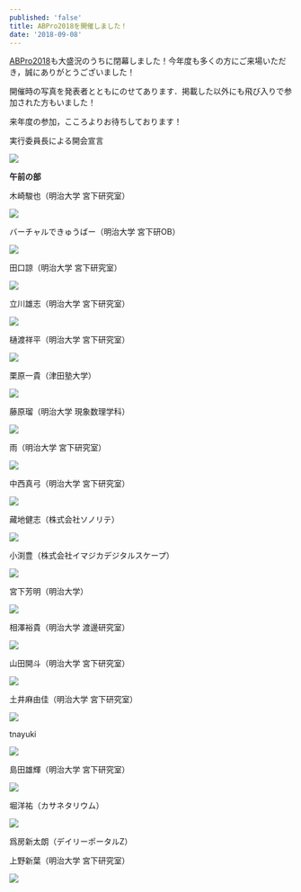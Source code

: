 ```yaml
---
published: 'false'
title: ABPro2018を開催しました！
date: '2018-09-08'
---
```

[ABPro2018](https://abpro.jp/2018/)も大盛況のうちに閉幕しました！今年度も多くの方にご来場いただき，誠にありがとうございました！

開催時の写真を発表者とともにのせてあります．掲載した以外にも飛び入りで参加された方もいました！

来年度の参加，こころよりお待ちしております！

実行委員長による開会宣言

![](https://lh3.googleusercontent.com/-4EsuTgVT1Ps/W6CZrvJ-dPI/AAAAAAAADrc/6uwvtnIhhyM2-T-3MjWfvvztkFfkrYY_QCLcBGAs/1.jpg)

**午前の部**

木崎駿也（明治大学 宮下研究室）

![](https://lh3.googleusercontent.com/-rwLC_X1REL4/W6Caq-EDC6I/AAAAAAAADro/-9j1F9_p9-0qkMSLQW7VKOrDGoM6Yyc0QCLcBGAs/2.png)

バーチャルできゅうばー（明治大学 宮下研OB）

![](https://lh3.googleusercontent.com/-_wE0dJ-UNa4/W6CbLn_2c3I/AAAAAAAADr4/lZVbxHnXq1kU-_jLMDC3thb4AeORVt3QACLcBGAs/3.png)

田口諒（明治大学 宮下研究室）

![](https://lh3.googleusercontent.com/-K4cmlpaWDT8/W6Cbi5wXh4I/AAAAAAAADsE/_gj9MhitYG4FdsRFuvN3w4Ipvgtb0sfFwCLcBGAs/4.png)

立川雄志（明治大学 宮下研究室）

![](https://lh3.googleusercontent.com/-srVaD_qL9u0/W6CbzNzrknI/AAAAAAAADsQ/zFG0UabtgXgd-Ebg2AegWEMoo7bzt84FgCLcBGAs/5.png)

樋渡祥平（明治大学 宮下研究室）

![](https://lh3.googleusercontent.com/-DPjxNCCjna0/W6CcHR3nW0I/AAAAAAAADsg/HMQcYW_3GTk6zM8NAoan-p4k-vkrzKQqQCLcBGAs/6.png)

栗原一貴（津田塾大学）

![](https://lh3.googleusercontent.com/-SY6s7h0dQmg/W6CcX4aoHBI/AAAAAAAADsw/CVpZUM_nZjQo96Ck25mGBs7qj-9RweZBgCLcBGAs/7.png)

藤原瑠（明治大学 現象数理学科）

![](https://lh3.googleusercontent.com/-GSGwWA2waz8/W6CcqGZS57I/AAAAAAAADs8/oCDMAleTbL8fId03M7O19HBuw3WXZlA7wCLcBGAs/8.png)

雨（明治大学 宮下研究室）

![](https://lh3.googleusercontent.com/-w_zqeksU1Ec/W6Cc6ZkyFLI/AAAAAAAADtI/cdlf8QTsnVU8R_qYZsqkGwiG0RqOedMewCLcBGAs/9.png)

中西真弓（明治大学 宮下研究室）

![](https://lh3.googleusercontent.com/-NNZQ68ziWLU/W6Cd5vjzMmI/AAAAAAAADto/Iv_PhE_rAHcoIm9NxaEoq06DMPQU92y0ACLcBGAs/10.png)

藏地健志（株式会社ソノリテ）

![](https://lh3.googleusercontent.com/-1EVGb46Y7V8/W6CeaLFvHZI/AAAAAAAADt4/sMYTKPY1GWMnSxqSBYKgWeQP3LHEUIfEwCLcBGAs/11.png)

小渕豊（株式会社イマジカデジタルスケープ）

![](https://lh3.googleusercontent.com/-4m54t7YpN-4/W6CezRsgbVI/AAAAAAAADuE/kKvwOitRfgo9gbjHLvWQwhuUi0KayipYQCLcBGAs/12.png)

宮下芳明（明治大学）

![](https://lh3.googleusercontent.com/-BV5zQwWbLLY/W6ChS8RcpRI/AAAAAAAADu4/7ridP-onTGYf-go0KfRifhAuwYLwk8xzwCLcBGAs/19.png)

相澤裕貴（明治大学 渡邊研究室）

![](https://lh3.googleusercontent.com/-IVc8IoN6hxc/W6Ch3NJKZjI/AAAAAAAADvI/qc_3Q_cfilopn42N4MvhFqOsTRZngI60wCLcBGAs/20.png)

山田開斗（明治大学 宮下研究室）

![](https://lh3.googleusercontent.com/-N4cGYdwL5wA/W6CjXtDLIfI/AAAAAAAADvc/Z_rrsOL07OosMITPimzvtSOqCet_x3eoACLcBGAs/21.png)

土井麻由佳（明治大学 宮下研究室）

![](https://lh3.googleusercontent.com/-vfyQ17mqW8I/W6CjpU-mkwI/AAAAAAAADvo/q5cP4b8f14M7ca61cUNg6hDKixGSojZlwCLcBGAs/22.png)

tnayuki

![](https://lh3.googleusercontent.com/-3NgwllPRFvw/W6CjzE_DnoI/AAAAAAAADvw/EMDZ1rSDvHINnfF3UxzZL7EmrGDECYZ6wCLcBGAs/23.png)

島田雄輝（明治大学 宮下研究室）

![](https://lh3.googleusercontent.com/-aYgyAtBPpwI/W6CkFhhXTwI/AAAAAAAADwA/JcnHxTjpTxc58ZnsbjHj1n8qNvmE3g6UACLcBGAs/24.png)

堀洋祐（カサネタリウム）

![](https://lh3.googleusercontent.com/-JzQg34LyphI/W6CklG3_ACI/AAAAAAAADwM/C6CptRVLqLIf7ZOgN1o27uwmjUoMy2l2gCLcBGAs/26.png)

爲房新太朗（デイリーポータルZ）

上野新葉（明治大学 宮下研究室）

![](https://lh3.googleusercontent.com/-KUPUzGUF8hM/W6Ck_XTkTKI/AAAAAAAADwo/Mjr112b1Da8ndF69ZankkmawMZbVkCmugCLcBGAs/27.png)
